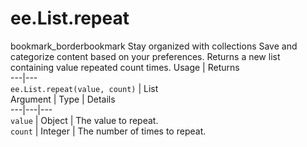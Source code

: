  
#  ee.List.repeat
bookmark_borderbookmark Stay organized with collections  Save and categorize content based on your preferences.
Returns a new list containing value repeated count times.
Usage | Returns  
---|---  
`ee.List.repeat(value, count)` | List  
Argument | Type | Details  
---|---|---  
`value` | Object | The value to repeat.  
`count` | Integer | The number of times to repeat.  
